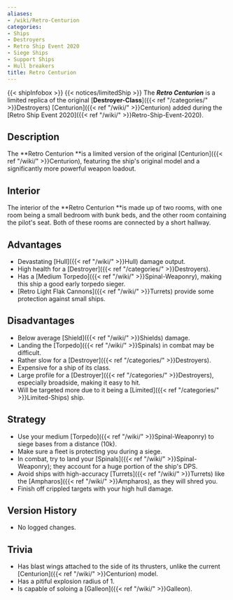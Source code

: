 ```yaml
---
aliases:
- /wiki/Retro-Centurion
categories:
- Ships
- Destroyers
- Retro Ship Event 2020
- Siege Ships
- Support Ships
- Hull breakers
title: Retro Centurion
---
```


{{< shipInfobox >}} {{< notices/limitedShip >}} The **_Retro Centurion_** is a limited replica of the original [**Destroyer-Class**]({{< ref "/categories/" >}}Destroyers) [Centurion]({{< ref "/wiki/" >}}Centurion) added during the [Retro Ship Event 2020]({{< ref "/wiki/" >}}Retro-Ship-Event-2020). 

## Description

The **Retro Centurion **is a limited version of the original [Centurion]({{< ref "/wiki/" >}}Centurion), featuring the ship's original model and a significantly more powerful weapon loadout.

## Interior

The interior of the **Retro Centurion **is made up of two rooms, with one room being a small bedroom with bunk beds, and the other room containing the pilot's seat. Both of these rooms are connected by a short hallway.

## Advantages

- Devastating [Hull]({{< ref "/wiki/" >}}Hull) damage output.
- High health for a [Destroyer]({{< ref "/categories/" >}}Destroyers).
- Has a [Medium Torpedo]({{< ref "/wiki/" >}}Spinal-Weaponry), making this ship a good early torpedo sieger.
- [Retro Light Flak Cannons]({{< ref "/wiki/" >}}Turrets) provide some protection against small ships.

## Disadvantages

- Below average [Shield]({{< ref "/wiki/" >}}Shields) damage.
- Landing the [Torpedo]({{< ref "/wiki/" >}}Spinals) in combat may be difficult.
- Rather slow for a [Destroyer]({{< ref "/categories/" >}}Destroyers).
- Expensive for a ship of its class.
- Large profile for a [Destroyer]({{< ref "/categories/" >}}Destroyers), especially broadside, making it easy to hit.
- Will be targeted more due to it being a [Limited]({{< ref "/categories/" >}}Limited-Ships) ship.

## Strategy

- Use your medium [Torpedo]({{< ref "/wiki/" >}}Spinal-Weaponry) to siege bases from a distance (10k).
- Make sure a fleet is protecting you during a siege.
- In combat, try to land your [Spinals]({{< ref "/wiki/" >}}Spinal-Weaponry); they account for a huge portion of the ship's DPS.
- Avoid ships with high-accuracy [Turrets]({{< ref "/wiki/" >}}Turrets) like the [Ampharos]({{< ref "/wiki/" >}}Ampharos), as they will shred you.
- Finish off crippled targets with your high hull damage.

## Version History 

- No logged changes.

## Trivia

- Has blast wings attached to the side of its thrusters, unlike the current [Centurion]({{< ref "/wiki/" >}}Centurion) model.
- Has a pitiful explosion radius of 1.
- Is capable of soloing a [Galleon]({{< ref "/wiki/" >}}Galleon).